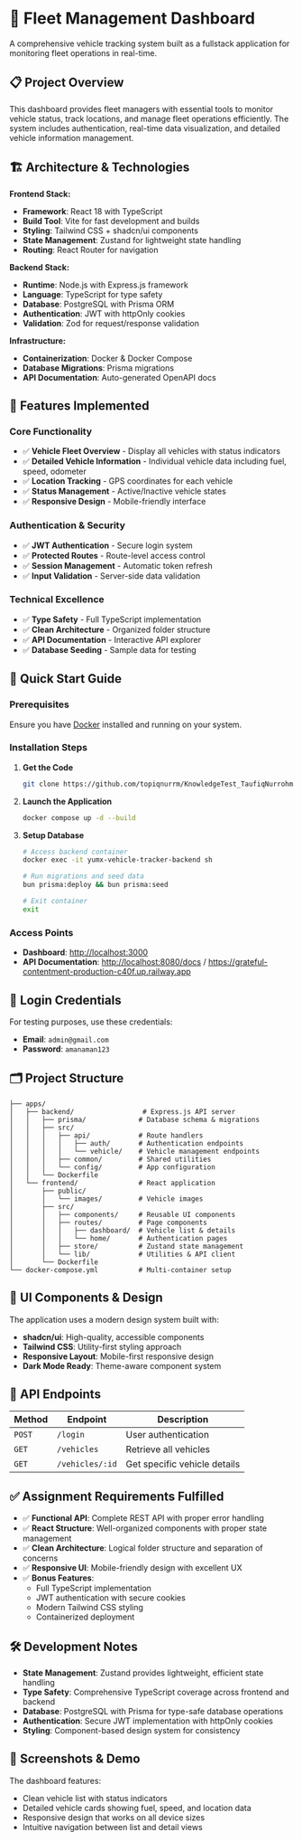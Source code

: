 # 🚗 Fleet Management Dashboard

A comprehensive vehicle tracking system built as a fullstack application for monitoring fleet operations in real-time.

## 📋 Project Overview

This dashboard provides fleet managers with essential tools to monitor vehicle status, track locations, and manage fleet operations efficiently. The system includes authentication, real-time data visualization, and detailed vehicle information management.

## 🏗️ Architecture & Technologies

**Frontend Stack:**
- **Framework**: React 18 with TypeScript
- **Build Tool**: Vite for fast development and builds  
- **Styling**: Tailwind CSS + shadcn/ui components
- **State Management**: Zustand for lightweight state handling
- **Routing**: React Router for navigation

**Backend Stack:**
- **Runtime**: Node.js with Express.js framework
- **Language**: TypeScript for type safety
- **Database**: PostgreSQL with Prisma ORM
- **Authentication**: JWT with httpOnly cookies
- **Validation**: Zod for request/response validation

**Infrastructure:**
- **Containerization**: Docker & Docker Compose
- **Database Migrations**: Prisma migrations
- **API Documentation**: Auto-generated OpenAPI docs

## 🎯 Features Implemented

### Core Functionality
- ✅ **Vehicle Fleet Overview** - Display all vehicles with status indicators
- ✅ **Detailed Vehicle Information** - Individual vehicle data including fuel, speed, odometer
- ✅ **Location Tracking** - GPS coordinates for each vehicle
- ✅ **Status Management** - Active/Inactive vehicle states
- ✅ **Responsive Design** - Mobile-friendly interface

### Authentication & Security  
- ✅ **JWT Authentication** - Secure login system
- ✅ **Protected Routes** - Route-level access control
- ✅ **Session Management** - Automatic token refresh
- ✅ **Input Validation** - Server-side data validation

### Technical Excellence
- ✅ **Type Safety** - Full TypeScript implementation
- ✅ **Clean Architecture** - Organized folder structure
- ✅ **API Documentation** - Interactive API explorer
- ✅ **Database Seeding** - Sample data for testing

## 🚀 Quick Start Guide

### Prerequisites
Ensure you have [Docker](https://docs.docker.com/get-docker/) installed and running on your system.

### Installation Steps

1. **Get the Code**
   ```bash
   git clone https://github.com/topiqnurrm/KnowledgeTest_TaufiqNurrohman
   ```

2. **Launch the Application**
   ```bash
   docker compose up -d --build
   ```

3. **Setup Database**
   ```bash
   # Access backend container
   docker exec -it yumx-vehicle-tracker-backend sh
   
   # Run migrations and seed data
   bun prisma:deploy && bun prisma:seed
   
   # Exit container
   exit
   ```

### Access Points
- **Dashboard**: [http://localhost:3000](http://localhost:3000)
- **API Documentation**: [http://localhost:8080/docs](http://localhost:8080/docs) / https://grateful-contentment-production-c40f.up.railway.app

## 🔐 Login Credentials

For testing purposes, use these credentials:
- **Email**: `admin@gmail.com`
- **Password**: `amanaman123`

## 🗂️ Project Structure

```
├── apps/
│   ├── backend/                 # Express.js API server
│   │   ├── prisma/             # Database schema & migrations
│   │   ├── src/
│   │   │   ├── api/            # Route handlers
│   │   │   │   ├── auth/       # Authentication endpoints
│   │   │   │   └── vehicle/    # Vehicle management endpoints
│   │   │   ├── common/         # Shared utilities
│   │   │   └── config/         # App configuration
│   │   └── Dockerfile
│   └── frontend/               # React application
│       ├── public/
│       │   └── images/         # Vehicle images
│       ├── src/
│       │   ├── components/     # Reusable UI components
│       │   ├── routes/         # Page components
│       │   │   ├── dashboard/  # Vehicle list & details
│       │   │   └── home/       # Authentication pages
│       │   ├── store/          # Zustand state management
│       │   └── lib/            # Utilities & API client
│       └── Dockerfile
└── docker-compose.yml          # Multi-container setup
```

## 🎨 UI Components & Design

The application uses a modern design system built with:
- **shadcn/ui**: High-quality, accessible components
- **Tailwind CSS**: Utility-first styling approach
- **Responsive Layout**: Mobile-first responsive design
- **Dark Mode Ready**: Theme-aware component system

## 🔌 API Endpoints

| Method | Endpoint | Description |
|--------|----------|-------------|
| `POST` | `/login` | User authentication |
| `GET` | `/vehicles` | Retrieve all vehicles |
| `GET` | `/vehicles/:id` | Get specific vehicle details |

## ✅ Assignment Requirements Fulfilled

- ✅ **Functional API**: Complete REST API with proper error handling
- ✅ **React Structure**: Well-organized components with proper state management
- ✅ **Clean Architecture**: Logical folder structure and separation of concerns
- ✅ **Responsive UI**: Mobile-friendly design with excellent UX
- ✅ **Bonus Features**:
  - Full TypeScript implementation
  - JWT authentication with secure cookies
  - Modern Tailwind CSS styling
  - Containerized deployment

## 🛠️ Development Notes

- **State Management**: Zustand provides lightweight, efficient state handling
- **Type Safety**: Comprehensive TypeScript coverage across frontend and backend
- **Database**: PostgreSQL with Prisma for type-safe database operations  
- **Authentication**: Secure JWT implementation with httpOnly cookies
- **Styling**: Component-based design system for consistency

## 📱 Screenshots & Demo

The dashboard features:
- Clean vehicle list with status indicators
- Detailed vehicle cards showing fuel, speed, and location data
- Responsive design that works on all device sizes
- Intuitive navigation between list and detail views
